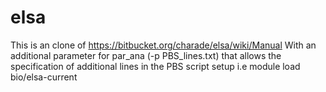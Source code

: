 # elsa
This is an clone of https://bitbucket.org/charade/elsa/wiki/Manual
With an additional parameter for par_ana (-p PBS_lines.txt) that allows the specification of additional lines in the PBS script setup i.e module load bio/elsa-current


